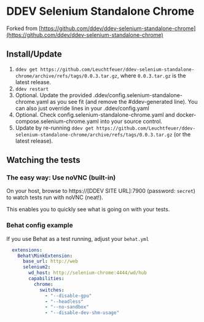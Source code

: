 # DDEV Selenium Standalone Chrome

Forked from [https://github.com/ddev/ddev-selenium-standalone-chrome](https://github.com/ddev/ddev-selenium-standalone-chrome)

## Install/Update

1. `ddev get https://github.com/Leuchtfeuer/ddev-selenium-standalone-chrome/archive/refs/tags/0.0.3.tar.gz`, where `0.0.3.tar.gz` is the latest release.
2. `ddev restart`
3. Optional. Update the provided .ddev/config.selenium-standalone-chrome.yaml as you see fit (and remove the #ddev-generated line). You can also just override lines in your .ddev/config.yaml
4. Optional. Check config.selenium-standalone-chrome.yaml and docker-compose.selenium-chrome.yaml into your source control.
5. Update by re-running `ddev get https://github.com/Leuchtfeuer/ddev-selenium-standalone-chrome/archive/refs/tags/0.0.3.tar.gz` (or the latest release).

## Watching the tests

### The easy way: Use noVNC (built-in)

On your host, browse to https://[DDEV SITE URL]:7900 (password: `secret`) to watch tests run with noVNC (neat!).

This enables you to quickly see what is going on with your tests.

### Behat config example

If you use Behat as a test running, adjust your `behat.yml`

```yml
  extensions:
    Behat\MinkExtension:
      base_url: http://web
      selenium2:
        wd_host: http://selenium-chrome:4444/wd/hub
        capabilities:
          chrome:
            switches:
              - "--disable-gpu"
              - "--headless"
              - "--no-sandbox"
              - "--disable-dev-shm-usage"
```
